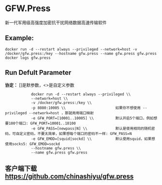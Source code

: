 GFW.Press
===
新一代军用级高强度加密抗干扰网络数据高速传输软件

## Example:

    docker run -d --restart always --privileged --network=host -v /docker/gfw.press:/key --hostname gfw.press --name gfw.press gfw.press
    docker logs gfw.press

## Run Defult Parameter
**协定：** []是默参数，<>是自定义参数

				docker run -d --restart always --privileged \\
				--network=host \\
				-v /docker/gfw.press:/key \\
				-p 8080:10005 \\                       如果你不想使用 --privileged --network=host ，那就用用端口映射
				-e GFW_PORT=[10001..10005] \\          默认开启5个端口，例如想要100个端口: GFW_PORT=10001..10100
				-e GFW_PASS=[newpass|N] \\             默认是使用相同的随机密码，可自定义密码，不要太简单，如果想每个端口的密码不一样: GFW_PASS=N
				-e GFW_EMOD=[squid|sockd] \\           默认使用squid，如果想使用socks5: GFW_EMOD=sockd
				--hostname gfw.press \\
				--name gfw.press gfw.press

## 客户端下载 https://github.com/chinashiyu/gfw.press
